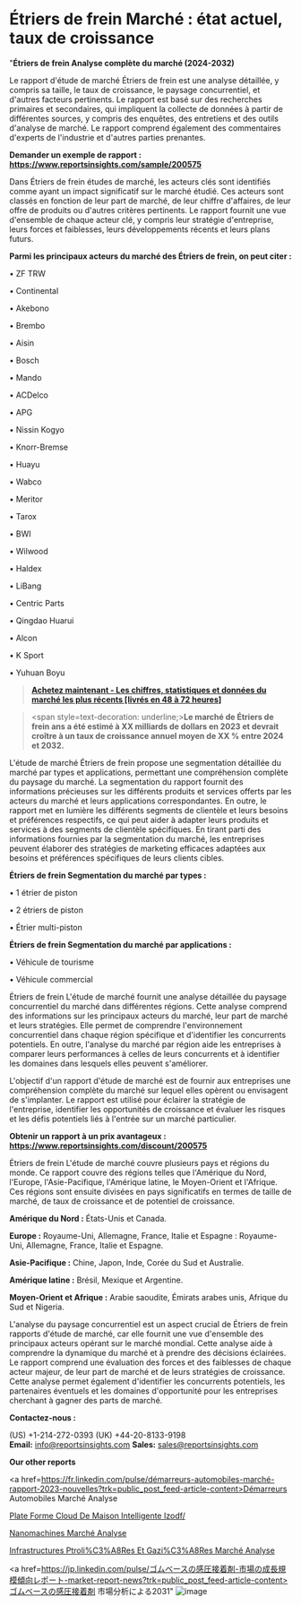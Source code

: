 # Étriers de frein Marché : état actuel, taux de croissance

"<strong>Étriers de frein Analyse complète du marché (2024-2032)</strong>

Le rapport d'étude de marché Étriers de frein est une analyse détaillée, y compris sa taille, le taux de croissance, le paysage concurrentiel, et d'autres facteurs pertinents. Le rapport est basé sur des recherches primaires et secondaires, qui impliquent la collecte de données à partir de différentes sources, y compris des enquêtes, des entretiens et des outils d'analyse de marché. Le rapport comprend également des commentaires d'experts de l'industrie et d'autres parties prenantes.

<strong>Demander un exemple de rapport : </strong><strong><a href=https://www.reportsinsights.com/sample/200575>https://www.reportsinsights.com/sample/200575</a></strong>

Dans Étriers de frein études de marché, les acteurs clés sont identifiés comme ayant un impact significatif sur le marché étudié. Ces acteurs sont classés en fonction de leur part de marché, de leur chiffre d'affaires, de leur offre de produits ou d'autres critères pertinents. Le rapport fournit une vue d'ensemble de chaque acteur clé, y compris leur stratégie d'entreprise, leurs forces et faiblesses, leurs développements récents et leurs plans futurs.

<strong>Parmi les principaux acteurs du marché des Étriers de frein, on peut citer :</strong>

• ZF TRW

• Continental

• Akebono

• Brembo

• Aisin

• Bosch

• Mando

• ACDelco

• APG

• Nissin Kogyo

• Knorr-Bremse

• Huayu

• Wabco

• Meritor

• Tarox

• BWI

• Wilwood

• Haldex

• LiBang

• Centric Parts

• Qingdao Huarui

• Alcon

• K Sport

• Yuhuan Boyu

<blockquote><a href=https://reportsinsights.com/buynow/200575><span style=text-decoration: underline;><strong>Achetez maintenant - Les chiffres, statistiques et données du marché les plus récents [livrés en 48 à 72 heures]</strong></span></a></blockquote>
<blockquote>
<div class=group w-full text-gray-800 dark:text-gray-100 border-b border-black/10 dark:border-gray-900/50 bg-gray-50 dark:bg-[#444654]>
<div class=flex p-4 gap-4 text-base md:gap-6 md:max-w-2xl lg:max-w-xl xl:max-w-3xl md:py-6 lg:px-0 m-auto>
<div class=relative flex flex-col w-[calc(100%-50px)] gap-1 md:gap-3 lg:w-[calc(100%-115px)]>
<div class=flex flex-grow flex-col gap-3>
<div class=min-h-[20px] flex flex-col items-start gap-4 whitespace-pre-wrap break-words>
<div class=result-streaming markdown prose w-full break-words dark:prose-invert light>

<span style=text-decoration: underline;><strong>Le marché de Étriers de frein ans a été estimé à XX milliards de dollars en 2023 et devrait croître à un taux de croissance annuel moyen de XX % entre 2024 et 2032.</strong></span>

</div>
</div>
</div>
</div>
</div>
</div></blockquote>
L'étude de marché Étriers de frein propose une segmentation détaillée du marché par types et applications, permettant une compréhension complète du paysage du marché. La segmentation du rapport fournit des informations précieuses sur les différents produits et services offerts par les acteurs du marché et leurs applications correspondantes. En outre, le rapport met en lumière les différents segments de clientèle et leurs besoins et préférences respectifs, ce qui peut aider à adapter leurs produits et services à des segments de clientèle spécifiques. En tirant parti des informations fournies par la segmentation du marché, les entreprises peuvent élaborer des stratégies de marketing efficaces adaptées aux besoins et préférences spécifiques de leurs clients cibles.

<strong>Étriers de frein Segmentation du marché par types :</strong>

• 1 étrier de piston

• 2 étriers de piston

• Étrier multi-piston

<strong>Étriers de frein Segmentation du marché par applications :</strong>

• Véhicule de tourisme

• Véhicule commercial

Étriers de frein L'étude de marché fournit une analyse détaillée du paysage concurrentiel du marché dans différentes régions. Cette analyse comprend des informations sur les principaux acteurs du marché, leur part de marché et leurs stratégies. Elle permet de comprendre l'environnement concurrentiel dans chaque région spécifique et d'identifier les concurrents potentiels. En outre, l'analyse du marché par région aide les entreprises à comparer leurs performances à celles de leurs concurrents et à identifier les domaines dans lesquels elles peuvent s'améliorer.

L'objectif d'un rapport d'étude de marché est de fournir aux entreprises une compréhension complète du marché sur lequel elles opèrent ou envisagent de s'implanter. Le rapport est utilisé pour éclairer la stratégie de l'entreprise, identifier les opportunités de croissance et évaluer les risques et les défis potentiels liés à l'entrée sur un marché particulier.

<strong>Obtenir un rapport à un prix avantageux : <a href=https://www.reportsinsights.com/discount/200575>https://www.reportsinsights.com/discount/200575</a></strong>

Étriers de frein L'étude de marché couvre plusieurs pays et régions du monde. Ce rapport couvre des régions telles que l'Amérique du Nord, l'Europe, l'Asie-Pacifique, l'Amérique latine, le Moyen-Orient et l'Afrique. Ces régions sont ensuite divisées en pays significatifs en termes de taille de marché, de taux de croissance et de potentiel de croissance.

<strong>Amérique du Nord :</strong> États-Unis et Canada.

<strong>Europe :</strong> Royaume-Uni, Allemagne, France, Italie et Espagne : Royaume-Uni, Allemagne, France, Italie et Espagne.

<strong>Asie-Pacifique :</strong> Chine, Japon, Inde, Corée du Sud et Australie.

<strong>Amérique latine :</strong> Brésil, Mexique et Argentine.

<strong>Moyen-Orient et Afrique :</strong> Arabie saoudite, Émirats arabes unis, Afrique du Sud et Nigeria.

L'analyse du paysage concurrentiel est un aspect crucial de Étriers de frein rapports d'étude de marché, car elle fournit une vue d'ensemble des principaux acteurs opérant sur le marché mondial. Cette analyse aide à comprendre la dynamique du marché et à prendre des décisions éclairées. Le rapport comprend une évaluation des forces et des faiblesses de chaque acteur majeur, de leur part de marché et de leurs stratégies de croissance. Cette analyse permet également d'identifier les concurrents potentiels, les partenaires éventuels et les domaines d'opportunité pour les entreprises cherchant à gagner des parts de marché.

<strong>Contactez-nous :</strong>

(US) +1-214-272-0393
(UK) +44-20-8133-9198
<strong>Email:</strong> <a>info@reportsinsights.com</a>
<strong>Sales:</strong> <a>sales@reportsinsights.com</a>

<strong>Our other reports</strong>

<a href=https://fr.linkedin.com/pulse/démarreurs-automobiles-marché-rapport-2023-nouvelles?trk=public_post_feed-article-content>Démarreurs Automobiles Marché Analyse</a>

<a href=https://www.linkedin.com/pulse/plate-forme-cloud-de-maison-intelligente-izodf/>Plate Forme Cloud De Maison Intelligente Izodf/</a>

<a href=https://www.linkedin.com/pulse/nanomachines-march%C3%A9-rapport-de-analyse-commerciale-oq9sf/>Nanomachines Marché Analyse</a>

<a href=https://www.linkedin.com/pulse/infrastructures-p%C3%A9troli%C3%A8res-et-gazi%C3%A8res-march%C3%A9-oa9bf/>Infrastructures Ptroli%C3%A8Res Et Gazi%C3%A8Res Marché Analyse</a>

<a href=https://jp.linkedin.com/pulse/ゴムベースの感圧接着剤-市場の成長規模傾向レポート-market-report-news?trk=public_post_feed-article-content>ゴムベースの感圧接着剤 市場分析による2031</a>"
![image](https://github.com/daminid12/RImarketTech/assets/158430485/dc157dbb-57ba-4087-83c2-ba68223b6289)
